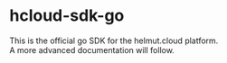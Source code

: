 # hcloud-sdk-go

This is the official go SDK for the helmut.cloud platform.\
A more advanced documentation will follow.